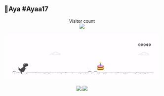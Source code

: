 ##  🚀Aya #Ayaa17

<p align="center"> 
  Visitor count<br>
  <img src="https://profile-counter.glitch.me/Ayaa17/count.svg" />
</p>

<p align="center"> 
  <img width=600 src="./res/google_d.gif" />
</p>

<p align="center"> 
  <a href="https://github.com/anuraghazra/github-readme-stats">
    <img height=280 align="center" src="https://github-readme-stats.vercel.app/api?username=Ayaa17&rank_icon=github&theme=dracula&show=reviews,discussions_started,discussions_answered,prs_merged,prs_merged_percentage" />
  </a>
  <a href="https://github.com/anuraghazra/convoychat">
    <img height=280 align="center" src="https://github-readme-stats.vercel.app/api/top-langs?username=Ayaa17&theme=dracula&layout=donut-vertical&langs_count=8&card_width=320" />
  </a>
</p>



<!--
**Ayaa17/Ayaa17** is a ✨ _special_ ✨ repository because its `README.md` (this file) appears on your GitHub profile.

Here are some ideas to get you started:

- 🔭 I’m currently working on ...
- 🌱 I’m currently learning ...
- 👯 I’m looking to collaborate on ...
- 🤔 I’m looking for help with ...
- 💬 Ask me about ...
- 📫 How to reach me: ...
- 😄 Pronouns: ...
- ⚡ Fun fact: ...
-->
